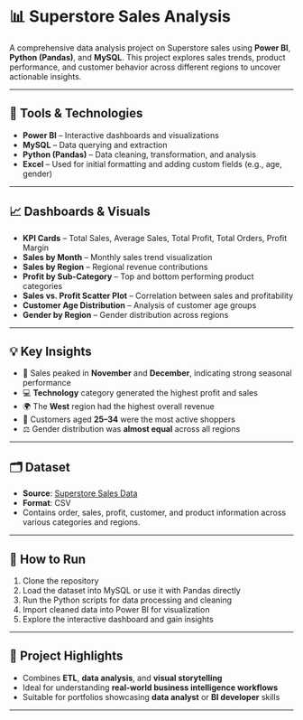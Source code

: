 # 📊 Superstore Sales Analysis

A comprehensive data analysis project on Superstore sales using **Power BI**, **Python (Pandas)**, and **MySQL**. This project explores sales trends, product performance, and customer behavior across different regions to uncover actionable insights.

---

## 🔧 Tools & Technologies

- **Power BI** – Interactive dashboards and visualizations  
- **MySQL** – Data querying and extraction  
- **Python (Pandas)** – Data cleaning, transformation, and analysis  
- **Excel** – Used for initial formatting and adding custom fields (e.g., age, gender)  

---

## 📈 Dashboards & Visuals

- **KPI Cards** – Total Sales, Average Sales, Total Profit, Total Orders, Profit Margin  
- **Sales by Month** – Monthly sales trend visualization  
- **Sales by Region** – Regional revenue contributions  
- **Profit by Sub-Category** – Top and bottom performing product categories  
- **Sales vs. Profit Scatter Plot** – Correlation between sales and profitability  
- **Customer Age Distribution** – Analysis of customer age groups  
- **Gender by Region** – Gender distribution across regions  

---

## 💡 Key Insights

- 📅 Sales peaked in **November** and **December**, indicating strong seasonal performance  
- 💻 **Technology** category generated the highest profit and sales  
- 🌍 The **West** region had the highest overall revenue  
- 👥 Customers aged **25–34** were the most active shoppers  
- ⚖️ Gender distribution was **almost equal** across all regions  

---

## 🗂️ Dataset

- **Source**: [Superstore Sales Data](https://www.kaggle.com/)  
- **Format**: CSV  
- Contains order, sales, profit, customer, and product information across various categories and regions.

---

## 🚀 How to Run

1. Clone the repository  
2. Load the dataset into MySQL or use it with Pandas directly  
3. Run the Python scripts for data processing and cleaning  
4. Import cleaned data into Power BI for visualization  
5. Explore the interactive dashboard and gain insights

---

## 📌 Project Highlights

- Combines **ETL**, **data analysis**, and **visual storytelling**  
- Ideal for understanding **real-world business intelligence workflows**  
- Suitable for portfolios showcasing **data analyst** or **BI developer** skills

---


